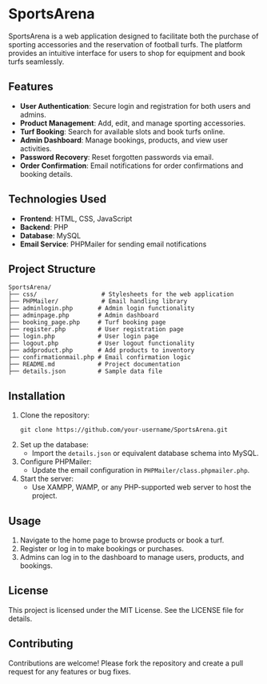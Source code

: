 # SportsArena

SportsArena is a web application designed to facilitate both the purchase of sporting accessories and the reservation of football turfs. The platform provides an intuitive interface for users to shop for equipment and book turfs seamlessly.

## Features

- **User Authentication**: Secure login and registration for both users and admins.
- **Product Management**: Add, edit, and manage sporting accessories.
- **Turf Booking**: Search for available slots and book turfs online.
- **Admin Dashboard**: Manage bookings, products, and view user activities.
- **Password Recovery**: Reset forgotten passwords via email.
- **Order Confirmation**: Email notifications for order confirmations and booking details.

## Technologies Used

- **Frontend**: HTML, CSS, JavaScript
- **Backend**: PHP
- **Database**: MySQL
- **Email Service**: PHPMailer for sending email notifications

## Project Structure

```
SportsArena/
├── css/                  # Stylesheets for the web application
├── PHPMailer/            # Email handling library
├── adminlogin.php       # Admin login functionality
├── adminpage.php        # Admin dashboard
├── booking_page.php     # Turf booking page
├── register.php         # User registration page
├── login.php            # User login page
├── logout.php           # User logout functionality
├── addproduct.php       # Add products to inventory
├── confirmationmail.php # Email confirmation logic
├── README.md            # Project documentation
├── details.json         # Sample data file
```

## Installation

1. Clone the repository:
   ```
   git clone https://github.com/your-username/SportsArena.git
   ```
2. Set up the database:
   - Import the `details.json` or equivalent database schema into MySQL.
3. Configure PHPMailer:
   - Update the email configuration in `PHPMailer/class.phpmailer.php`.
4. Start the server:
   - Use XAMPP, WAMP, or any PHP-supported web server to host the project.

## Usage

1. Navigate to the home page to browse products or book a turf.
2. Register or log in to make bookings or purchases.
3. Admins can log in to the dashboard to manage users, products, and bookings.

## License

This project is licensed under the MIT License. See the LICENSE file for details.

## Contributing

Contributions are welcome! Please fork the repository and create a pull request for any features or bug fixes.